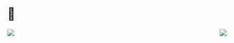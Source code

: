 # :tada: 

<a href="https://github.com/anuraghazra/github-readme-stats">
  <img align="left" src="https://github-readme-stats.vercel.app/api?username=THEToilet&count_private=true&show_icons=true&theme=vue" />
</a>

<a href="https://atcoder.jp/users/toilet">
  <img align="right" src="https://github-program-rate.herokuapp.com/svg?name=kyomuei" />
</a>

